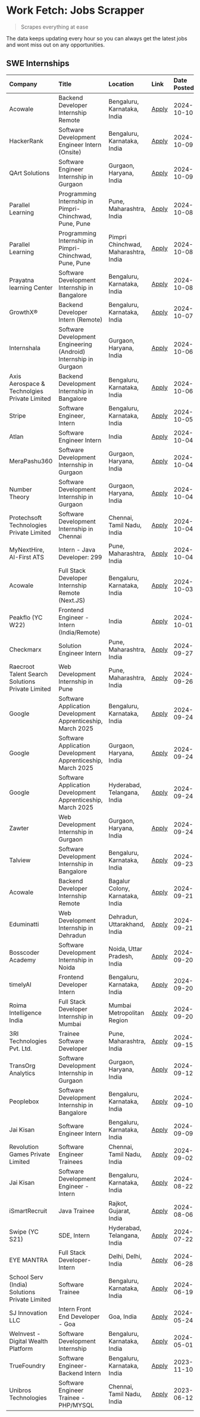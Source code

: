 # Work Fetch: Jobs Scrapper
> Scrapes everything at ease

The data keeps updating every hour so you can always get the latest jobs and wont miss out on any opportunities.

## SWE Internships
<!--START_SECTION:workfetch-->
| Company                                          | Title                                                            | Location                             | Link                                                                                                                                                                                                                                                 | Date Posted   |
|:-------------------------------------------------|:-----------------------------------------------------------------|:-------------------------------------|:-----------------------------------------------------------------------------------------------------------------------------------------------------------------------------------------------------------------------------------------------------|:--------------|
| Acowale                                          | Backend Developer Internship Remote                              | Bengaluru, Karnataka, India          | [Apply](https://in.linkedin.com/jobs/view/backend-developer-internship-remote-at-acowale-4047919046?position=26&pageNum=0&refId=FfMbJULazNRwuwYFF7ka%2BQ%3D%3D&trackingId=Sna2rkPonWP3sG9HTujwzQ%3D%3D)                                              | 2024-10-10    |
| HackerRank                                       | Software Development Engineer Intern (Onsite)                    | Bengaluru, Karnataka, India          | [Apply](https://in.linkedin.com/jobs/view/software-development-engineer-intern-onsite-at-hackerrank-4040131804?position=28&pageNum=0&refId=FfMbJULazNRwuwYFF7ka%2BQ%3D%3D&trackingId=29JZbmo2jlk7FFrd4N5wcA%3D%3D)                                   | 2024-10-09    |
| QArt Solutions                                   | Software Engineer Internship in Gurgaon                          | Gurgaon, Haryana, India              | [Apply](https://in.linkedin.com/jobs/view/software-engineer-internship-in-gurgaon-at-qart-solutions-4046253292?position=56&pageNum=0&refId=FfMbJULazNRwuwYFF7ka%2BQ%3D%3D&trackingId=C%2BPaN73g111xnv%2F5LGYxIw%3D%3D)                               | 2024-10-09    |
| Parallel Learning                                | Programming Internship in Pimpri-Chinchwad, Pune, Pune           | Pune, Maharashtra, India             | [Apply](https://in.linkedin.com/jobs/view/programming-internship-in-pimpri-chinchwad-pune-pune-at-parallel-learning-4045231697?position=31&pageNum=0&refId=FfMbJULazNRwuwYFF7ka%2BQ%3D%3D&trackingId=gYcbXbWA7dhHp6K3iOvxSg%3D%3D)                   | 2024-10-08    |
| Parallel Learning                                | Programming Internship in Pimpri-Chinchwad, Pune, Pune           | Pimpri Chinchwad, Maharashtra, India | [Apply](https://in.linkedin.com/jobs/view/programming-internship-in-pimpri-chinchwad-pune-pune-at-parallel-learning-4045232619?position=42&pageNum=0&refId=FfMbJULazNRwuwYFF7ka%2BQ%3D%3D&trackingId=OXWl96V5ca1jrAjTaZmGpA%3D%3D)                   | 2024-10-08    |
| Prayatna learning Center                         | Software Development Internship in Bangalore                     | Bengaluru, Karnataka, India          | [Apply](https://in.linkedin.com/jobs/view/software-development-internship-in-bangalore-at-prayatna-learning-center-4045231688?position=50&pageNum=0&refId=FfMbJULazNRwuwYFF7ka%2BQ%3D%3D&trackingId=LnII%2BK9rRGt%2BTynzxsbElA%3D%3D)                | 2024-10-08    |
| GrowthX®                                         | Backend Developer Intern (Remote)                                | Bengaluru, Karnataka, India          | [Apply](https://in.linkedin.com/jobs/view/backend-developer-intern-remote-at-growthx%C2%AE-4042232766?position=53&pageNum=0&refId=FfMbJULazNRwuwYFF7ka%2BQ%3D%3D&trackingId=c6xADjdymTqd0XAGp275FA%3D%3D)                                            | 2024-10-07    |
| Internshala                                      | Software Development Engineering (Android) Internship in Gurgaon | Gurgaon, Haryana, India              | [Apply](https://in.linkedin.com/jobs/view/software-development-engineering-android-internship-in-gurgaon-at-internshala-4043996988?position=12&pageNum=0&refId=FfMbJULazNRwuwYFF7ka%2BQ%3D%3D&trackingId=ypUWxeLE1p%2BMhrEGRHLpcg%3D%3D)             | 2024-10-06    |
| Axis Aerospace & Technolgies Private Limited     | Backend Development Internship in Bangalore                      | Bengaluru, Karnataka, India          | [Apply](https://in.linkedin.com/jobs/view/backend-development-internship-in-bangalore-at-axis-aerospace-technolgies-private-limited-4043996963?position=34&pageNum=0&refId=FfMbJULazNRwuwYFF7ka%2BQ%3D%3D&trackingId=qmeQ0p8E%2BpNrq5WwsAd4QA%3D%3D) | 2024-10-06    |
| Stripe                                           | Software Engineer, Intern                                        | Bengaluru, Karnataka, India          | [Apply](https://in.linkedin.com/jobs/view/software-engineer-intern-at-stripe-4008214242?position=5&pageNum=0&refId=FfMbJULazNRwuwYFF7ka%2BQ%3D%3D&trackingId=%2BnRQ2embkbUSeTXu7YYqLg%3D%3D)                                                         | 2024-10-05    |
| Atlan                                            | Software Engineer Intern                                         | India                                | [Apply](https://in.linkedin.com/jobs/view/software-engineer-intern-at-atlan-4040478822?position=16&pageNum=0&refId=FfMbJULazNRwuwYFF7ka%2BQ%3D%3D&trackingId=buQJQZ8p0%2BzD3Ak%2FEnwWcg%3D%3D)                                                       | 2024-10-04    |
| MeraPashu360                                     | Software Development Internship in Gurgaon                       | Gurgaon, Haryana, India              | [Apply](https://in.linkedin.com/jobs/view/software-development-internship-in-gurgaon-at-merapashu360-4042419113?position=21&pageNum=0&refId=FfMbJULazNRwuwYFF7ka%2BQ%3D%3D&trackingId=ILo0kRLPbbQIYMDONBf1PQ%3D%3D)                                  | 2024-10-04    |
| Number Theory                                    | Software Development Internship in Gurgaon                       | Gurgaon, Haryana, India              | [Apply](https://in.linkedin.com/jobs/view/software-development-internship-in-gurgaon-at-number-theory-4042414715?position=27&pageNum=0&refId=FfMbJULazNRwuwYFF7ka%2BQ%3D%3D&trackingId=1P1l307uMHgDHKROmJ1fTA%3D%3D)                                 | 2024-10-04    |
| Protechsoft Technologies Private Limited         | Software Development Internship in Chennai                       | Chennai, Tamil Nadu, India           | [Apply](https://in.linkedin.com/jobs/view/software-development-internship-in-chennai-at-protechsoft-technologies-private-limited-4042416658?position=30&pageNum=0&refId=FfMbJULazNRwuwYFF7ka%2BQ%3D%3D&trackingId=U5J3vUhD7TZIXWlHMNTkmA%3D%3D)      | 2024-10-04    |
| MyNextHire, AI-First ATS                         | Intern - Java Developer: 299                                     | Pune, Maharashtra, India             | [Apply](https://in.linkedin.com/jobs/view/intern-java-developer-299-at-mynexthire-ai-first-ats-4040867640?position=41&pageNum=0&refId=FfMbJULazNRwuwYFF7ka%2BQ%3D%3D&trackingId=l0UrgWFQUBmBz93TTREVvA%3D%3D)                                        | 2024-10-04    |
| Acowale                                          | Full Stack Developer Internship Remote (Next.JS)                 | Bengaluru, Karnataka, India          | [Apply](https://in.linkedin.com/jobs/view/full-stack-developer-internship-remote-next-js-at-acowale-4041816227?position=25&pageNum=0&refId=FfMbJULazNRwuwYFF7ka%2BQ%3D%3D&trackingId=N24gzBZQqzaeQk%2BlFMEk9A%3D%3D)                                 | 2024-10-03    |
| Peakflo (YC W22)                                 | Frontend Engineer - Intern (India/Remote)                        | India                                | [Apply](https://in.linkedin.com/jobs/view/frontend-engineer-intern-india-remote-at-peakflo-yc-w22-4037729755?position=8&pageNum=0&refId=FfMbJULazNRwuwYFF7ka%2BQ%3D%3D&trackingId=xttuHN4XWQZ4Ef%2FlbZ0l9A%3D%3D)                                    | 2024-10-01    |
| Checkmarx                                        | Solution Engineer Intern                                         | Pune, Maharashtra, India             | [Apply](https://in.linkedin.com/jobs/view/solution-engineer-intern-at-checkmarx-4036405936?position=38&pageNum=0&refId=FfMbJULazNRwuwYFF7ka%2BQ%3D%3D&trackingId=D2zg0ZZNTVB8zJgxNQHsMA%3D%3D)                                                       | 2024-09-27    |
| Raecroot Talent Search Solutions Private Limited | Web Development Internship in Pune                               | Pune, Maharashtra, India             | [Apply](https://in.linkedin.com/jobs/view/web-development-internship-in-pune-at-raecroot-talent-search-solutions-private-limited-4034584677?position=37&pageNum=0&refId=FfMbJULazNRwuwYFF7ka%2BQ%3D%3D&trackingId=8BOaCnHRuLYlJoJFPllNdA%3D%3D)      | 2024-09-26    |
| Google                                           | Software Application Development Apprenticeship, March 2025      | Bengaluru, Karnataka, India          | [Apply](https://in.linkedin.com/jobs/view/software-application-development-apprenticeship-march-2025-at-google-4032957527?position=2&pageNum=0&refId=FfMbJULazNRwuwYFF7ka%2BQ%3D%3D&trackingId=MpkrTkEH4mnQ3Y2ISuToFg%3D%3D)                         | 2024-09-24    |
| Google                                           | Software Application Development Apprenticeship, March 2025      | Gurgaon, Haryana, India              | [Apply](https://in.linkedin.com/jobs/view/software-application-development-apprenticeship-march-2025-at-google-4032958554?position=3&pageNum=0&refId=FfMbJULazNRwuwYFF7ka%2BQ%3D%3D&trackingId=vp2EKrsx8lrNCW8jvLvn3A%3D%3D)                         | 2024-09-24    |
| Google                                           | Software Application Development Apprenticeship, March 2025      | Hyderabad, Telangana, India          | [Apply](https://in.linkedin.com/jobs/view/software-application-development-apprenticeship-march-2025-at-google-4032957528?position=4&pageNum=0&refId=FfMbJULazNRwuwYFF7ka%2BQ%3D%3D&trackingId=pjV8TmtrkeXZyB0k2Z6Bcw%3D%3D)                         | 2024-09-24    |
| Zawter                                           | Web Development Internship in Gurgaon                            | Gurgaon, Haryana, India              | [Apply](https://in.linkedin.com/jobs/view/web-development-internship-in-gurgaon-at-zawter-4034405278?position=58&pageNum=0&refId=FfMbJULazNRwuwYFF7ka%2BQ%3D%3D&trackingId=Wsj3MakgFmi7flFlH2l1QA%3D%3D)                                             | 2024-09-24    |
| Talview                                          | Software Development Internship in Bangalore                     | Bengaluru, Karnataka, India          | [Apply](https://in.linkedin.com/jobs/view/software-development-internship-in-bangalore-at-talview-4033703077?position=7&pageNum=0&refId=FfMbJULazNRwuwYFF7ka%2BQ%3D%3D&trackingId=LAVfAZ1j2btikeyJTp1zGA%3D%3D)                                      | 2024-09-23    |
| Acowale                                          | Backend Developer Internship Remote                              | Bagalur Colony, Karnataka, India     | [Apply](https://in.linkedin.com/jobs/view/backend-developer-internship-remote-at-acowale-4030088707?position=14&pageNum=0&refId=FfMbJULazNRwuwYFF7ka%2BQ%3D%3D&trackingId=AbuNtnZzxU6T54u1VO26Qg%3D%3D)                                              | 2024-09-21    |
| Eduminatti                                       | Web Development Internship in Dehradun                           | Dehradun, Uttarakhand, India         | [Apply](https://in.linkedin.com/jobs/view/web-development-internship-in-dehradun-at-eduminatti-4032105381?position=17&pageNum=0&refId=FfMbJULazNRwuwYFF7ka%2BQ%3D%3D&trackingId=gHutbLjmDtKbVoVDrPClwA%3D%3D)                                        | 2024-09-21    |
| Bosscoder Academy                                | Software Development Internship in Noida                         | Noida, Uttar Pradesh, India          | [Apply](https://in.linkedin.com/jobs/view/software-development-internship-in-noida-at-bosscoder-academy-4031161323?position=9&pageNum=0&refId=FfMbJULazNRwuwYFF7ka%2BQ%3D%3D&trackingId=WVQEbNi3tDr%2BG%2FZjtOFIKg%3D%3D)                            | 2024-09-20    |
| timelyAI                                         | Frontend Developer Intern                                        | Bengaluru, Karnataka, India          | [Apply](https://in.linkedin.com/jobs/view/frontend-developer-intern-at-timelyai-4030925040?position=11&pageNum=0&refId=FfMbJULazNRwuwYFF7ka%2BQ%3D%3D&trackingId=lrJ0bQn5YCoyJ21Oa7ygNw%3D%3D)                                                       | 2024-09-20    |
| Roima Intelligence India                         | Full Stack Developer Internship in Mumbai                        | Mumbai Metropolitan Region           | [Apply](https://in.linkedin.com/jobs/view/full-stack-developer-internship-in-mumbai-at-roima-intelligence-india-4031159544?position=52&pageNum=0&refId=FfMbJULazNRwuwYFF7ka%2BQ%3D%3D&trackingId=RXFs9X1FBBbIlNeoVobxZg%3D%3D)                       | 2024-09-20    |
| 3RI Technologies Pvt. Ltd.                       | Trainee  Software Developer                                      | Pune, Maharashtra, India             | [Apply](https://in.linkedin.com/jobs/view/trainee-software-developer-at-3ri-technologies-pvt-ltd-4026688364?position=24&pageNum=0&refId=FfMbJULazNRwuwYFF7ka%2BQ%3D%3D&trackingId=sQDNjk33K9cO5BVTef%2Bcig%3D%3D)                                    | 2024-09-15    |
| TransOrg Analytics                               | Software Development Internship in Gurgaon                       | Gurgaon, Haryana, India              | [Apply](https://in.linkedin.com/jobs/view/software-development-internship-in-gurgaon-at-transorg-analytics-4024791052?position=59&pageNum=0&refId=FfMbJULazNRwuwYFF7ka%2BQ%3D%3D&trackingId=Rka1p43KDhB%2FAb5qyT2V5w%3D%3D)                          | 2024-09-12    |
| Peoplebox                                        | Software Development Internship in Bangalore                     | Bengaluru, Karnataka, India          | [Apply](https://in.linkedin.com/jobs/view/software-development-internship-in-bangalore-at-peoplebox-4022411601?position=13&pageNum=0&refId=FfMbJULazNRwuwYFF7ka%2BQ%3D%3D&trackingId=NA5EHjlYq8MpWDOIClvCmg%3D%3D)                                   | 2024-09-10    |
| Jai Kisan                                        | Software Engineer Intern                                         | Bengaluru, Karnataka, India          | [Apply](https://in.linkedin.com/jobs/view/software-engineer-intern-at-jai-kisan-4024075360?position=39&pageNum=0&refId=FfMbJULazNRwuwYFF7ka%2BQ%3D%3D&trackingId=rd%2BjfU6ZntB4p%2BJdHAiiZA%3D%3D)                                                   | 2024-09-09    |
| Revolution Games Private Limited                 | Software Engineer Trainees                                       | Chennai, Tamil Nadu, India           | [Apply](https://in.linkedin.com/jobs/view/software-engineer-trainees-at-revolution-games-private-limited-4015912927?position=32&pageNum=0&refId=FfMbJULazNRwuwYFF7ka%2BQ%3D%3D&trackingId=DU4UrSdHKgUMpKnwXaj%2F1w%3D%3D)                            | 2024-09-02    |
| Jai Kisan                                        | Software Development Engineer - Intern                           | Bengaluru, Karnataka, India          | [Apply](https://in.linkedin.com/jobs/view/software-development-engineer-intern-at-jai-kisan-4027288169?position=33&pageNum=0&refId=FfMbJULazNRwuwYFF7ka%2BQ%3D%3D&trackingId=yfbt6fwp1kYnDMs57NQKOg%3D%3D)                                           | 2024-08-22    |
| iSmartRecruit                                    | Java Trainee                                                     | Rajkot, Gujarat, India               | [Apply](https://in.linkedin.com/jobs/view/java-trainee-at-ismartrecruit-3992301825?position=35&pageNum=0&refId=FfMbJULazNRwuwYFF7ka%2BQ%3D%3D&trackingId=QfsCtTeZwN4R9QuvY3Z1WA%3D%3D)                                                               | 2024-08-06    |
| Swipe (YC S21)                                   | SDE, Intern                                                      | Hyderabad, Telangana, India          | [Apply](https://in.linkedin.com/jobs/view/sde-intern-at-swipe-yc-s21-3980368092?position=44&pageNum=0&refId=FfMbJULazNRwuwYFF7ka%2BQ%3D%3D&trackingId=ITXl4%2BSrWQcEnafrn0XZ%2BQ%3D%3D)                                                              | 2024-07-22    |
| EYE MANTRA                                       | Full Stack Developer- Intern                                     | Delhi, Delhi, India                  | [Apply](https://in.linkedin.com/jobs/view/full-stack-developer-intern-at-eye-mantra-3960988037?position=49&pageNum=0&refId=FfMbJULazNRwuwYFF7ka%2BQ%3D%3D&trackingId=CZ2Xj6sVU8%2By7trDhZaBOA%3D%3D)                                                 | 2024-06-28    |
| School Serv (India) Solutions Private Limited    | Software Trainee                                                 | Bengaluru, Karnataka, India          | [Apply](https://in.linkedin.com/jobs/view/software-trainee-at-school-serv-india-solutions-private-limited-3953917603?position=48&pageNum=0&refId=FfMbJULazNRwuwYFF7ka%2BQ%3D%3D&trackingId=RZ8W5NYkahd20Pxguwnvfg%3D%3D)                             | 2024-06-19    |
| SJ Innovation LLC                                | Intern Front End Developer - Goa                                 | Goa, India                           | [Apply](https://in.linkedin.com/jobs/view/intern-front-end-developer-goa-at-sj-innovation-llc-3931678611?position=19&pageNum=0&refId=FfMbJULazNRwuwYFF7ka%2BQ%3D%3D&trackingId=BURoeqiFkliH%2FZVbgoPNLg%3D%3D)                                       | 2024-05-24    |
| WeInvest - Digital Wealth Platform               | Software Development Internship                                  | Bengaluru, Karnataka, India          | [Apply](https://in.linkedin.com/jobs/view/software-development-internship-at-weinvest-digital-wealth-platform-3912867225?position=6&pageNum=0&refId=FfMbJULazNRwuwYFF7ka%2BQ%3D%3D&trackingId=Zu7vZJyGCN2g43%2BRs4OB2Q%3D%3D)                        | 2024-05-01    |
| TrueFoundry                                      | Software Engineer-Backend Intern                                 | Bengaluru, Karnataka, India          | [Apply](https://in.linkedin.com/jobs/view/software-engineer-backend-intern-at-truefoundry-3779508170?position=47&pageNum=0&refId=FfMbJULazNRwuwYFF7ka%2BQ%3D%3D&trackingId=MxbQcYQ9az5K6tvjI8De%2FA%3D%3D)                                           | 2023-11-10    |
| Unibros Technologies                             | Software Engineer Trainee - PHP/MYSQL                            | Chennai, Tamil Nadu, India           | [Apply](https://in.linkedin.com/jobs/view/software-engineer-trainee-php-mysql-at-unibros-technologies-3656599241?position=40&pageNum=0&refId=FfMbJULazNRwuwYFF7ka%2BQ%3D%3D&trackingId=qCk77CxN88CgKwIZwmIrqg%3D%3D)                                 | 2023-06-12    |
<!--END_SECTION:workfetch-->

